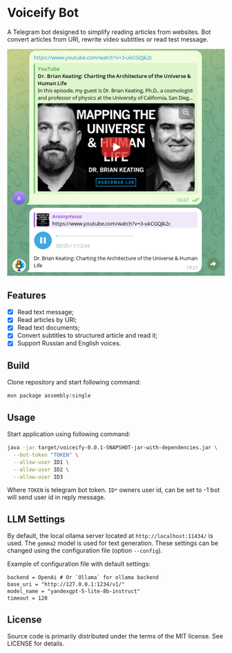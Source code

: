 # Voiceify Bot

A Telegram bot designed to simplify reading articles from websites. Bot convert
articles from URI, rewrite video subtitles or read test message.

![Bot usage example](images/voiceify.png)

## Features

- [x] Read text message;
- [x] Read articles by URI;
- [x] Read text documents;
- [x] Convert subtitles to structured article and read it;
- [x] Support Russian and English voices.

## Build

Clone repository and start following command:

```sh
mvn package assembly:single
```

## Usage

Start application using following command:

```sh
java -jar target/voiceify-0.0.1-SNAPSHOT-jar-with-dependencies.jar \
  --bot-token "TOKEN" \
  --allow-user ID1 \
  --allow-user ID2 \
  --allow-user ID3
```

Where `TOKEN` is telegram bot token. `ID*` owners user id, can be set to -1 bot
will send user id in reply message.

## LLM Settings

By default, the local ollama server located at `http://localhost:11434/`
is used. The `gemma2` model is used for text generation. These settings can be
changed using the configuration file (option `--config`).

Example of configuration file with default settings:

```
backend = OpenAi # Or `Ollama` for ollama backend
base_uri = "http://127.0.0.1:1234/v1/"
model_name = "yandexgpt-5-lite-8b-instruct"
timeout = 120
```

## License

Source code is primarily distributed under the terms of the MIT license. See LICENSE for details.

